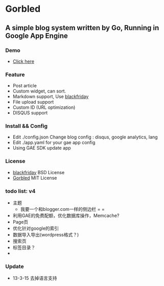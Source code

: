 Gorbled
============

A simple blog system written by Go, Running in Google App Engine
--------------------------------------------------------------------------------------------------------

### Demo
* [Click here](http://blog.specode.org)

### Feature
* Post article
* Custom widget, can sort.
* Markdown support, Use [blackfriday](https://github.com/russross/blackfriday)
* File upload support
* Custom ID (URL optimization)
* DISQUS support

### Install && Config
* Edit ./config.json Change blog config : disqus, google analytics, lang
* Edit ./app.yaml for your gae app config
* Using GAE SDK update app

### License
* [blackfriday](https://github.com/russross/blackfriday) BSD License
* [Gorbled](https://github.com/specode/Gorbled) MIT License

### todo list: v4
* 主题
  + 我要一个和blogger.com一样的侧边栏 = =
* 利用GAE的免费配额，优化数据库操作，Memcache?
* Page页
* 优化针对google的索引
* 数据导入导出(wordpress格式？)
* 搜索页
* 标签目录？
* 

### Update

* 13-3-15
	去掉语言支持